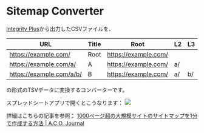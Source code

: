 # Sitemap Converter

[Integrity Plus](https://apps.apple.com/jp/app/integrity-plus/id963582854?mt=12)から出力したCSVファイルを、

| URL                      | Title | Root                | L2 | L3 |
| ------------------------ | ----- | -------------------- | ----- | ----- |
| https://example.com/     | Root  | https://example.com/ |       |       |
| https://example.com/a/   | A     | https://example.com/ | a/    |       |
| https://example.com/a/b/ | B     | https://example.com/ | a/    | b/    |

の形式のTSVデータに変換するコンバーターです。

スプレッドシートアプリで開くとこうなります：
![](https://aco-tokyo.com/wp-aco/wp-content/uploads/2019/09/one-minute-sitemap_10.png)

詳細はこちらの記事を参照：
[1000ページ超の大規模サイトのサイトマップを1分で作成する方法 | A.C.O. Journal](https://aco-tokyo.com/journal/one-minute-sitemap/)